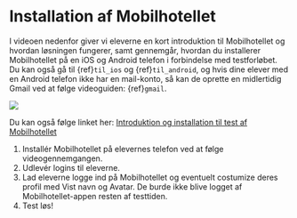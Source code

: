 # Installation af Mobilhotellet

I videoen nedenfor giver vi eleverne en kort introduktion til Mobilhotellet og hvordan løsningen fungerer, samt gennemgår, hvordan du installerer Mobilhotellet på en iOS og Android telefon i forbindelse med testforløbet. Du kan også gå til {ref}`til_ios` og {ref}`til_android`, og hvis dine elever med en Android telefon ikke har en mail-konto, så kan de oprette en midlertidig Gmail ved at følge videoguiden: {ref}`gmail`.

[![](https://img.youtube.com/vi/m9yg9Lsr_q8/0.jpg)](https://www.youtube.com/watch?v=m9yg9Lsr_q8)

Du kan også følge linket her: [Introduktion og installation til test af Mobilhotellet](https://www.youtube.com/watch?v=m9yg9Lsr_q8)

1. Installér Mobilhotellet på elevernes telefon ved at følge videogennemgangen.
2. Udlevér logins til eleverne.
3. Lad eleverne logge ind på Mobilhotellet og eventuelt costumize deres profil med Vist navn og Avatar. De burde ikke blive logget af Mobilhotellet-appen resten af testtiden.
4. Test løs!